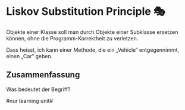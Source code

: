 # Liskov Substitution Principle  🎭

Objekte einer Klasse soll man durch Objekte einer Subklasse ersetzen können, ohne die Programm-Korrektheit zu verletzen.

Dass heisst, ich kann einer Methode, die ein „Vehicle“ entgegennimmt, einen „Car“ geben.

## Zusammenfassung
Was bedeutet der Begriff?

#nur learning unit#